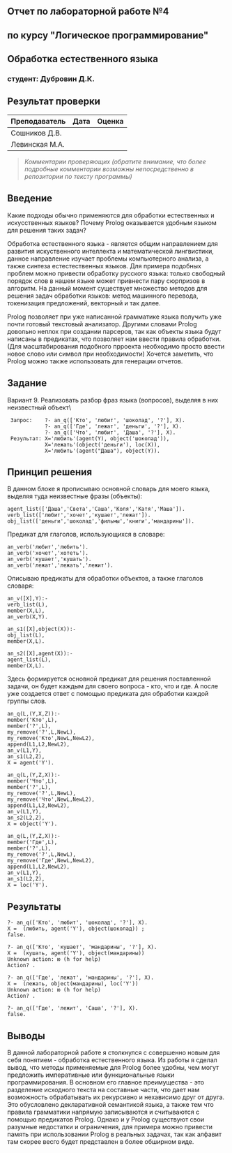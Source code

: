 ## Отчет по лабораторной работе №4
## по курсу "Логическое программирование"

## Обработка естественного языка

### студент: Дубровин Д.К.

## Результат проверки

| Преподаватель     | Дата         |  Оценка       |
|-------------------|--------------|---------------|
| Сошников Д.В. |              |               |
| Левинская М.А.|              |               |

> *Комментарии проверяющих (обратите внимание, что более подробные комментарии возможны непосредственно в репозитории по тексту программы)*


## Введение

Какие подходы обычно применяются для обработки естественных и искусственных языков?
Почему Prolog оказывается удобным языком для решения таких задач?

Обработка естественного языка - является общим направлением для развития искуственного интеллекта и математической лингвистики, данное направление изучает проблемы компьютерного анализа, а также синтеза естестественных языков. Для примера подобных проблем можно привести обработку русского языка: только свободный порядок слов в нашем языке может привнести пару сюрпризов в алгоритм. На данный момент существует множество методов для решения задач обработки языков: метод машинного перевода, токенизация предложений, векторный и так далее.

Prolog позволяет при уже написанной грамматике языка получить уже почти готовый текстовый анализатор. Другими словами Prolog довольно неплох при создании парсеров, так как объекты языка будут написаны в предикатах, что позволяет нам ввести правила обработки. (Для масштабирования подобного прроекта необходимо просто ввести новое слово или символ при необходимости) Хочется заметить, что Prolog можно также использовать для генерации отчетов.

## Задание

Вариант 9. Реализовать разбор фраз языка (вопросов), выделяя в них неизвестный объект\

```
 Запрос:    ?- an_q(['Кто', 'любит', 'шоколад', '?'], X).
            ?- an_q(['Где', 'лежат', 'деньги', '?'], X).
            ?- an_q(['Что', 'любит', 'Даша', '?'], X).
 Результат: X='любить'(agent(Y), object('шоколад')),
            X='лежать'(object('деньги'), loc(X)),
            X='любить'(agent("Даша"), object(Y)).
```
## Принцип решения

В данном блоке я прописываю основной словарь для моего языка, выделяя туда неизвестные фразы (объекты):
```
agent_list(['Даша','Света','Саша','Коля','Катя','Маша']).
verb_list(['любит','хочет','кушает','лежат']).
obj_list(['деньги','шоколад','фильмы','книги','мандарины']).
```

Предикат для глаголов, использующихся в словаре:
```
an_verb('любит','любить').
an_verb('хочет','хотеть').
an_verb('кушает','кушать').
an_verb('лежат','лежать','лежит').
```

Описываю предикаты для обработки объектов, а также глаголов словаря:
```
an_v([X],Y):- 
verb_list(L),
member(X,L),
an_verb(X,Y).

an_s1([X],object(X)):- 
obj_list(L),
member(X,L).

an_s2([X],agent(X)):- 
agent_list(L),
member(X,L).
```

Здесь формируется основной предикат для решения поставленной задачи, он будет каждым для своего вопроса - кто, что и где. А после уже создается ответ с помощью предиката для обработки каждой группы слов.
```
an_q(L,(Y,X,Z)):-
member('Кто',L),
member('?',L),
my_remove('?',L,NewL),
my_remove('Кто',NewL,NewL2),
append(L1,L2,NewL2),
an_v(L1,Y),
an_s1(L2,Z),
X = agent('Y').

an_q(L,(Y,Z,X)):-
member('Что',L),
member('?',L),
my_remove('?',L,NewL),
my_remove('Что',NewL,NewL2),
append(L1,L2,NewL2),
an_v(L1,Y),
an_s2(L2,Z),
X = object('Y').

an_q(L,(Y,Z,X)):-
member('Где',L),
member('?',L),
my_remove('?',L,NewL),
my_remove('Где',NewL,NewL2),
append(L1,L2,NewL2),
an_v(L1,Y),
an_s1(L2,Z),
X = loc('Y').
```

## Результаты

```
?- an_q(['Кто', 'любит', 'шоколад', '?'], X).
X =  (любить, agent('Y'), object(шоколад)) ;
false.

?- an_q(['Кто', 'кушает', 'мандарины', '?'], X).
X =  (кушать, agent('Y'), object(мандарины)) 
Unknown action: ю (h for help)
Action? .

?- an_q(['Где', 'лежат', 'мандарины', '?'], X).
X =  (лежать, object(мандарины), loc('Y')) 
Unknown action: ю (h for help)
Action? .

?- an_q(['Где', 'лежит', 'Саша', '?'], X).
false.
```

## Выводы
В данной лабораторной работе я столкнулся с совершенно новым для себя понятием - обработка естественного языка. Из работы я сделал вывод, что методы применяемые для Prolog более удобны, чем могут предложить императивные или функциональные языки программирования. В основном его главное преимущества - это разделение исходного текста на составные части, что дает нам возможность обрабатывать их рекурсивно и нехависимо друг от друга. Это обусловлено декларативной семантикой языка, а также тем что правила грамматики напрямую записываются и считываются с помощью предикатов Prolog.
Однако и у Prolog существуют свои разумные недостатки и ограничения, для примера можно привести память при использовании Prolog в реальных задачах, так как алфавит там скорее весго будет представлен в более обширном виде.

